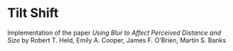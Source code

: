 # Tilt Shift

Implementation of the paper *Using Blur to Affect Perceived Distance and Size* by Robert T. Held, Emily A. Cooper, James F. O'Brien, Martin S. Banks
